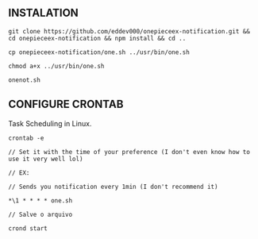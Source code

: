 ## INSTALATION

```
git clone https://github.com/eddev000/onepieceex-notification.git && cd onepieceex-notification && npm install && cd ..

cp onepieceex-notification/one.sh ../usr/bin/one.sh

chmod a+x ../usr/bin/one.sh

onenot.sh

```
## CONFIGURE CRONTAB
<p>
    Task Scheduling in Linux.
</p>

```
crontab -e

// Set it with the time of your preference (I don't even know how to use it very well lol)

// EX:

// Sends you notification every 1min (I don't recommend it)

*\1 * * * * one.sh

// Salve o arquivo

crond start

```